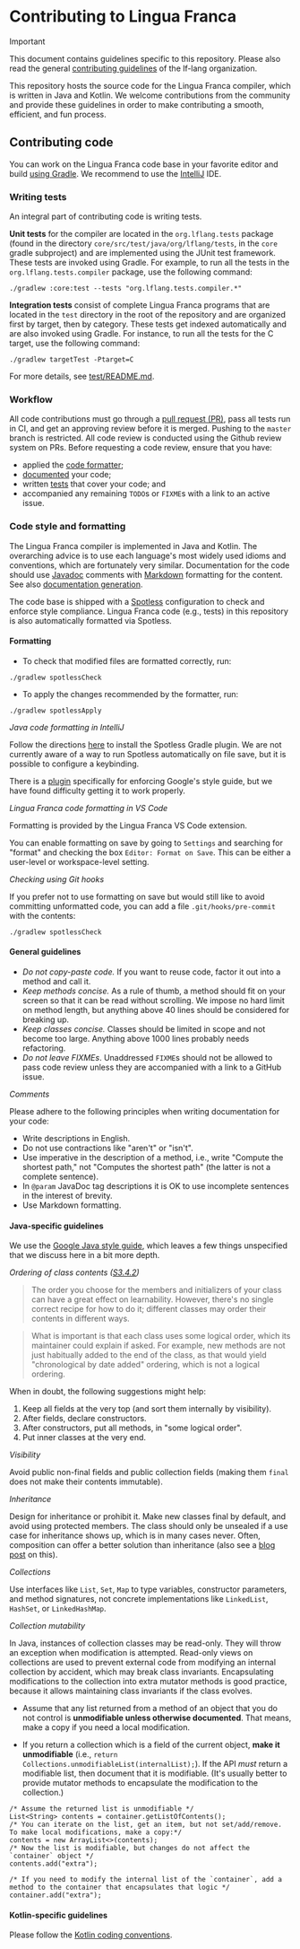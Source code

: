 # Contributing to Lingua Franca

> [!IMPORTANT]
> This document contains guidelines specific to this repository. Please also read the general [contributing guidelines](https://github.com/lf-lang/.github/blob/main/CONTRIBUTING.md) of the lf-lang organization.

This repository hosts the source code for the Lingua Franca compiler, which is written in Java and Kotlin.
We welcome contributions from the community and provide these guidelines in order to make contributing a smooth, efficient, and fun process.

## Contributing code

You can work on the Lingua Franca code base in your favorite editor and build [using Gradle](https://www.lf-lang.org/docs/developer/downloading-and-building#building-the-command-line-tools). We recommend to use the [IntelliJ](https://www.lf-lang.org/docs/handbook/intellij) IDE.

### Writing tests

An integral part of contributing code is writing tests.

**Unit tests** for the compiler are located in the `org.lflang.tests` package (found in the directory `core/src/test/java/org/lflang/tests`, in the `core` gradle subproject) and are implemented using the JUnit test framework. These tests are invoked using Gradle. For example, to run all the tests in the `org.lflang.tests.compiler` package, use the following command:

```
./gradlew :core:test --tests "org.lflang.tests.compiler.*"
```

**Integration tests** consist of complete Lingua Franca programs that are located in the `test` directory in the root of the repository and are organized first by target, then by category. These tests get indexed automatically and are also invoked using Gradle. For instance, to run all the tests for the C target, use the following command:

```
./gradlew targetTest -Ptarget=C
```

For more details, see [test/README.md](https://github.com/lf-lang/lingua-franca/blob/master/test/README.md).

### Workflow
All code contributions must go through a [pull request (PR)](https://github.com/lf-lang/.github/blob/main/CONTRIBUTING.md#pull-requests), pass all tests run in CI, and get an approving review before it is merged. Pushing to the `master` branch is restricted. All code review is conducted using the Github review system on PRs. Before requesting a code review, ensure that you have:
- applied the [code formatter](code-style-and-formatting);
- [documented](code-style-and-formatting) your code;
- written [tests](writing-tests) that cover your code; and
- accompanied any remaining `TODO`s or `FIXME`s with a link to an active issue.


### Code style and formatting
The Lingua Franca compiler is implemented in Java and Kotlin. The overarching advice is to use each language's most widely used idioms and conventions, which are fortunately very similar.
Documentation for the code should use [Javadoc](https://en.wikipedia.org/wiki/Javadoc) comments with [Markdown](https://en.wikipedia.org/wiki/Markdown) formatting for the content.
See also [documentation generation](../DOCUMENTATION.md).

The code base is shipped with a [Spotless](https://github.com/diffplug/spotless) configuration to check and enforce style compliance. Lingua Franca code (e.g., tests) in this repository is also automatically formatted via Spotless.


#### Formatting

- To check that modified files are formatted correctly, run:

```
./gradlew spotlessCheck
```

- To apply the changes recommended by the formatter, run:

```
./gradlew spotlessApply
```

_Java code formatting in IntelliJ_

Follow the directions [here](https://github.com/ragurney/spotless-intellij-gradle) to install the Spotless Gradle plugin. We are not currently aware of a way to run Spotless
automatically on file save, but it is possible to configure a keybinding.

There is a [plugin](https://github.com/google/google-java-format) specifically for enforcing Google's style guide, but
we have found difficulty getting it to work properly.

_Lingua Franca code formatting in VS Code_

Formatting is provided by the Lingua Franca VS Code extension.

You can enable formatting on save by going to `Settings` and searching for "format" and checking the box
`Editor: Format on Save`. This can be either a user-level or workspace-level setting.

_Checking using Git hooks_

If you prefer not to use formatting on save but would still like to avoid committing unformatted code, you can add a
file `.git/hooks/pre-commit` with the contents:

```
./gradlew spotlessCheck
```

#### General guidelines
- _Do not copy-paste code._ If you want to reuse code, factor it out into a method and call it.
- _Keep methods concise._ As a rule of thumb, a method should fit on your screen so that it can be read without scrolling. We impose no hard limit on method length, but anything above 40 lines should be considered for breaking up.
- _Keep classes concise._ Classes should be limited in scope and not become too large. Anything above 1000 lines probably needs refactoring.
- _Do not leave FIXMEs_. Unaddressed `FIXME`s should not be allowed to pass code review unless they are accompanied with a link to a GitHub issue.

_Comments_

Please adhere to the following principles when writing documentation for your code:
- Write descriptions in English.
- Do not use contractions like "aren't" or "isn't".
- Use imperative in the description of a method, i.e., write "Compute the shortest path," not "Computes the shortest path" (the latter is not a complete sentence).
- In `@param` JavaDoc tag descriptions it is OK to use incomplete sentences in the interest of brevity.
- Use Markdown formatting.

#### Java-specific guidelines

We use the [Google Java style guide](https://google.github.io/styleguide/javaguide.html), which leaves a few things unspecified that we discuss here in a bit more depth.

_Ordering of class contents ([S3.4.2](https://google.github.io/styleguide/javaguide.html#s3.4.2-ordering-class-contents))_

> The order you choose for the members and initializers of your class can have a great effect on learnability. However, there's no single correct recipe for how to do it; different classes may order their contents in different ways.

> What is important is that each class uses some logical order, which its maintainer could explain if asked. For example, new methods are not just habitually added to the end of the class, as that would yield "chronological by date added" ordering, which is not a logical ordering.

When in doubt, the following suggestions might help:
1. Keep all fields at the very top (and sort them internally by visibility).
2. After fields, declare constructors.
3. After constructors, put all methods, in "some logical order".
4. Put inner classes at the very end.

_Visibility_

Avoid public non-final fields and public collection fields (making them `final` does not make their contents immutable).

_Inheritance_

Design for inheritance or prohibit it. Make new classes final by default, and avoid using protected members. The class should only be unsealed if a use case for inheritance shows up, which is in many cases never. Often, composition can offer a better solution than inheritance (also see a [blog post](https://matthiasnoback.nl/2018/09/final-classes-by-default-why/) on this).

_Collections_

Use interfaces like `List`, `Set`, `Map` to type variables, constructor parameters, and method signatures, not concrete implementations like `LinkedList`, `HashSet`, or `LinkedHashMap`.

_Collection mutability_

In Java, instances of collection classes may be read-only. They will throw an exception when modification is attempted. Read-only views on collections are used to prevent external code from modifying an internal collection by accident, which may break class invariants. Encapsulating modifications to the collection into extra mutator methods is good practice, because it allows maintaining class invariants if the class evolves.

- Assume that any list returned from a method of an object that you do not control is **unmodifiable unless otherwise documented**. That means, make a copy if you need a local modification.

- If you return a collection which is a field of the current object, **make it unmodifiable** (i.e., `return Collections.unmodifiableList(internalList);`). If the API *must* return a modifiable list, then document that it is modifiable. (It's usually better to provide mutator methods to encapsulate the modification to the collection.)

```
/* Assume the returned list is unmodifiable */
List<String> contents = container.getListOfContents();
/* You can iterate on the list, get an item, but not set/add/remove. To make local modifications, make a copy:*/
contents = new ArrayList<>(contents);
/* Now the list is modifiable, but changes do not affect the `container` object */
contents.add("extra");

/* If you need to modify the internal list of the `container`, add a method to the container that encapsulates that logic */
container.add("extra");
```

#### Kotlin-specific guidelines

Please follow the [Kotlin coding conventions](https://kotlinlang.org/docs/coding-conventions.html).
